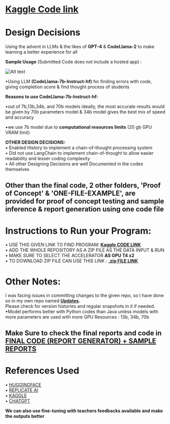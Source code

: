 # [Kaggle Code link](https://www.kaggle.com/arghyadeeppaul07/report-generator-multiple-files)

# Design Decisions

Using the advent in LLMs & the likes of **GPT-4** & **CodeLlama-2** to make learning a better experience for all

**Sample Usage** (Submitted Code does not include a hosted app) :

![Alt text](https://github.com/arghyadeeppaul/Updates/blob/main/image.png?raw=true "Sample Usage")


•Using LLM **(CodeLlama-7b-Instruct-hf)** for finding errors with code, giving completion score & find thought process of students

**Reasons to use CodeLlama-7b-Instruct-hf:**

•out of 7b,13b,34b, and 70b models ideally, the most accurate results would be given by 70b parameters model & 34b model gives the best mix of speed and accuracy

•we use 7b model due to **computational resources limits** (20 gb GPU VRAM limit)


**OTHER DESIGN DECISIONS:**  
• Enabled History to implement a chain-of-thought processing system  
• Did not use LangChain to implement chain-of-thought to allow easier readability and lesser coding complexity  
• All other Designing Decisions are well Documented in the codes themselves  

## Other than the final code, 2 other folders, 'Proof of Concept' & 'ONE-FILE-EXAMPLE', are provided for proof of concept testing and sample inference & report generation using one code file


# Instructions to Run your Program:
• USE THIS GIVEN LINK TO FIND PROGRAM: **[Kaggle CODE LINK](https://www.kaggle.com/arghyadeeppaul07/report-generator-multiple-files)**  
• ADD THE WHOLE REPOSITORY AS A ZIP FILE AS THE DATA INPUT & RUN  
• MAKE SURE TO SELECT THE ACCELERATOR **AS GPU T4 x2**  
• TO DOWNLOAD ZIP FILE CAN USE THIS LINK : **[.zip FILE LINK](https://github.com/arghyadeeppaul/Updates/blob/575c9f91c1292137ee03351e979e7361e4c102ad/psychic-invention-main.zip)**  

# Other Notes:  
I was facing issues in committing changes to the given repo, so I have done so in my own repo named **[Updates](https://github.com/arghyadeeppaul/Updates).**  
Please check for version histories and regular snapshots  in it if needed.  
•Model performs better with Python codes than Java unless models with more parameters are used with more GPU Resources : 13b, 34b, 70b  

## Make Sure to check the final reports and code in **[FINAL CODE (REPORT GENERATOR) + SAMPLE REPORTS](https://github.com/2Sigma-Careers/psychic-invention/tree/05f3b74c101a239d761d32aed8594fad4fbbfaf5/FINAL%20CODE%20(REPORT%20GENERATOR)%20%2B%20SAMPLE%20REPORTS)**

# References Used

• [HUGGINGFACE](https://huggingface.co/codellama/CodeLlama-7b-Instruct-hf)  
• [REPLICATE AI](https://replicate.com/meta/codellama-7b-instruct)  
• [KAGGLE](https://www.kaggle.com/)  
• [CHATGPT](https://chat.openai.com/share/ba1b401e-0bd5-42c8-a0b0-095686d3d15b)  

**We can also use fine-tuning with teachers feedbacks available and make the outputs better**
